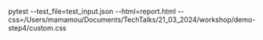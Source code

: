 pytest --test_file=test_input.json --html=report.html --css=/Users/mamamou/Documents/TechTalks/21_03_2024/workshop/demo-step4/custom.css